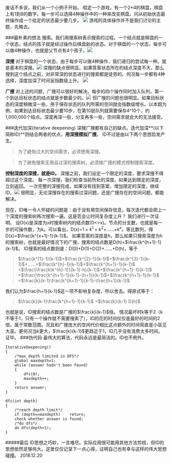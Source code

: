 废话不多说，我们从一个小例子开始。
假定一个游戏，有一个2*4的棋盘，棋盘上有1到8的数字。每一步可以选择4种操作中的一种来改变棋盘。问从初始状态最终操作成一个给定的状态最少要几步。
![](https://upload-images.jianshu.io/upload_images/14546900-3266eec3cb0d15aa.png?imageMogr2/auto-orient/strip%7CimageView2/2/w/1240)
游戏的具体操作并不是我们讨论的主题，先略去。


###最朴素的想法
搜索。我们用搜索树表示搜索的过程。一个结点就是棋盘的一个状态，结点的孩子就是经过操作后棋盘新的状态。对于棋盘的一个状态，每步可以做4种操作，也就是父节点有4个孩子。![](https://upload-images.jianshu.io/upload_images/14546900-3943fbfffe947360.png?imageMogr2/auto-orient/strip%7CimageView2/2/w/1240)

**深搜**
对于棋盘的一个状态，由于每步可以做4种操作，我们递归的尝试每一种。就是基本的深搜。![](https://upload-images.jianshu.io/upload_images/14546900-a7492b2f92ae56bf.png?imageMogr2/auto-orient/strip%7CimageView2/2/w/1240)
深搜的缺点很明显。如果答案状态所在的结点深度不大，那么搜到这个结点之前，对非常深的状态进行的搜索都是徒劳的。何况每一步都有4种选择，深度加深了时间呈指数级上升。
![](https://upload-images.jianshu.io/upload_images/14546900-a4b37aa187326648.png?imageMogr2/auto-orient/strip%7CimageView2/2/w/1240)

**广搜**
对上述的问题，广搜可以很好的解决。每步的四个操作同时加入队列，第一个到达目标状态的结点就是步数最少的。![](https://upload-images.jianshu.io/upload_images/14546900-74fdd087e76402e0.png?imageMogr2/auto-orient/strip%7CimageView2/2/w/1240)
但广搜的问题也很明显。如果目标状态的深度稍微深一些，用于保存状态的队列所需的空间就会指数级增长。以本题为例，如果到达目标状态最少要10步，在第10层队列就需要保存4^10个，约1,000,000个结点。深度再深一些，分支再多一些，空间需求就会大的无法接受。

###迭代加深(iterative deepening)
深搜广搜都有自己的缺点。迭代加深**(以下简称ID)**则结合两者的优点，**用深搜模拟广搜**。
ID不过是由以下两个思想启发产生。

>为了避免过大的空间需求，必须使用深搜。

>为了避免搜索无用且过深的搜索树，必须按广搜的模式控制搜索深度。

**控制深度的深搜，就是ID。**
深搜之前，我们设定一个限定的深度，要求深搜不得超过这个深度。
每一次深搜，我们检查当前所处的深度。如果达到限定的深度，立刻返回。
一次完整的深搜完成，如果没有找到答案，增加限定的深度，继续ID。![](https://upload-images.jianshu.io/upload_images/14546900-7a7da8661df40e90.png?imageMogr2/auto-orient/strip%7CimageView2/2/w/1240)
很明显，无论深搜存在的搜索过深问题，还是广搜存在的空间问题，都能解决。

现在，ID唯一令人怀疑的问题是：由于没有用空间保存信息，每次迭代都会把上一个深度的搜索树再次搜索一遍。这是否会让时间复杂度上升？
我们进行一次证明。
设D(x)是深度为x时搜索树内的结点数(0<=x)。节点的分支数，也就是每一步的可操作数，为k。可以看出，D(x)=$1+k^{1}+k^{2}+$……+$k^{x}$。等比数列，得D(x)=$\frac{k^{x+1}-1}{k-1}$。
如果答案的深度是h，那么如果只搜索深度为h的搜索树，也就是最好情况下的广搜，搜索的结点数是D(h)=$\frac{k^{h+1}-1}{k-1}$。
ID搜索的结点数则是：D(0)+D(1)+D(2)+……+D(h)，等于

>$\frac{k^{1}-1}{k-1}$+$\frac{k^{2}-1}{k-1}$+$\frac{k^{3}-1}{k-1}$+……+$\frac{k^{h}-1}{k-1}$+$\frac{k^{h+1}-1}{k-1}$
=$\frac{\frac{k(k^{h}-1)}{k-1}-h}{k-1}$+$\frac{k^{h+1}-1}{k-1}$
=$\frac{\frac{k^{h+1}-1}{k-1}-(h+1)}{k-1}$+$\frac{k^{h+1}-1}{k-1}$
=$\frac{k}{k-1}\frac{k^{h+1}-1}{k-1}-\frac{h+1}{k-1}$

我们认为$\frac{h+1}{k-1}$这一项不影响复杂度，所以舍去。得原式等于：

>$\frac{k}{k-1}\frac{k^{h+1}-1}{k-1}$
=$\frac{k}{k-1} D(h)$

也就是说，ID搜索的结点数是广搜的$\frac{k}{k-1}$倍。
情况最坏时k等于2（k不等于1，只有一个操作就不需要搜索了），ID的花的时间仅仅是最好的时间的2倍，属于常数范围。况且和广搜庞大的空间代价相比这点额外的时间简直是小巫见大巫。更何况当k更大，$\frac{k}{k-1}$更趋近于1，ID几乎没有浪费太多时间。
证毕。
###伪代码
最伟大的算法，代码永远是最简洁的。ID也不例外。

```
IterativeDeepening()
{
	/*max depth limited in DFS*/
	global maxdepth=1;
	while (answer hadn't been found)
	{
	    dfs(0);
		maxdepth++; 
	}
	return answer;
}

dfs(int depth)
{
	/*reach depth limit*/
	if (depth==maxdepth)	return;
	check whether answer is found;
	/*do dfs*/
	do dfs(depth+1);
}
```


#####最后
ID思想之巧妙，一言难尽。实际应用很可能用其他方法剪枝，但ID的思想依然足够伟大。这里仅仅记录下一点心得，证明自己也有幸与这样的伟大思想碰撞。
2018.12.20
